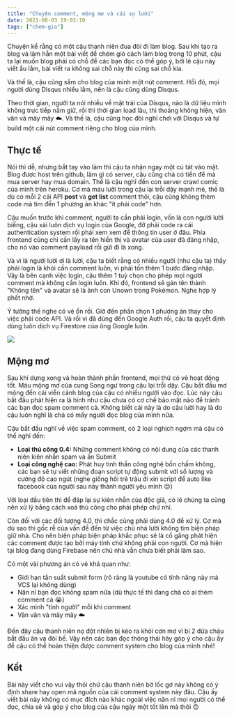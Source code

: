 ```yaml
---
title: "Chuyện comment, mộng mơ và cái sự lười"
date: 2021-08-03 19:03:10
tags: ["chem-gio"]
---
```


Chuyện kể rằng có một cậu thanh niên đua đòi đi làm blog. Sau khi tạo ra blog và làm hẳn một bài viết để chém gió cách làm blog trong 10 phút, cậu ta lại muốn blog phải có chỗ để các bạn đọc có thể góp ý, bởi lẽ cậu này viết ẩu lắm, bài viết ra không sai chỗ này thì cũng sai chỗ kia.

Và thế là, cậu cũng sắm cho blog của mình một nút comment. Hồi đó, mọi người dùng Disqus nhiều lắm, nên là cậu cũng dùng Disqus.

Theo thời gian, người ta nói nhiều về mặt trái của Disqus, nào là dữ liệu mình không trực tiếp nắm giữ, rồi thì thời gian load lâu, thi thoảng không hiện, vân vân và mây mây :cloud:. Và thế là, cậu cũng học đòi nghỉ chơi với Disqus và tự build một cái nút comment riêng cho blog của mình.

## Thực tế

Nói thì dễ, nhưng bắt tay vào làm thì cậu ta nhận ngay một cú tát vào mặt. Blog được host trên github, làm gì có server, cậu cũng chả có tiền để mà mua server hay mua domain. Thế là cậu nghĩ đến con server crawl comic của mình trên heroku. Cơ mà máu lười trong cậu lại trỗi dậy mạnh mẽ, thế là dù có mỗi 2 cái API <b>post</b> và <b>get list</b> comment thôi, cậu cũng không thèm code mà tìm đến 1 phương án khác "ít phải code" hơn.

Cậu muốn trước khi comment, người ta cần phải login, vốn là con người lười biếng, cậu xài luôn dịch vụ login của Google, đỡ phải code ra cái authentication system rồi phải xem xem để thông tin user ở đâu. Phía frontend cũng chỉ cần lấy ra tên hiển thị và avatar của user đã đăng nhập, cho nó vào comment payload rồi gửi đi là xong.

Và vì là người lười ơi là lười, cậu ta biết rằng có nhiều người (như cậu ta) thấy phải login là khỏi cần comment luôn, vì phải tốn thêm 1 bước đăng nhập. Vậy là bên cạnh việc login, cậu thêm 1 tuỳ chọn cho phép mọi người comment mà không cần login luôn. Khi đó, frontend sẽ gán tên thành "Không tên" và avatar sẽ là ảnh con Unown trong Pokémon. Nghe hợp lý phết nhờ.

Ý tưởng thế nghe có vẻ ổn rồi. Giờ đến phần chọn 1 phương án thay cho việc phải code API. Và rồi vì đã dùng đến Google Auth rồi, cậu ta quyết định dùng luôn dịch vụ Firestore của ông Google luôn.

![](/comment_sys.jpg)

## Mộng mơ

Sau khi dựng xong và hoàn thành phần frontend, mọi thứ có vẻ hoạt động tốt. Máu mộng mơ của cung Song ngư trong cậu lại trỗi dậy. Cậu bắt đầu mơ mộng đến cái viễn cảnh blog của cậu có nhiều người vào đọc. Lúc này cậu bắt đầu phát hiện ra là hình như cậu chưa có cơ chế bảo mật nào để tránh các bạn đọc spam comment cả. Không biết cái này là do cậu lười hay là do cậu luôn nghĩ là chả có mấy người đọc blog của mình nữa.

Cậu bắt đầu nghĩ về việc spam comment, có 2 loại nghịch ngợm mà cậu có thể nghĩ đến:
- **Loại thủ công 0.4:** Những comment không có nội dung của các thanh niên kiên nhẫn spam và ấn Submit
- **Loại công nghệ cao:** Phát huy tinh thần công nghệ bốn chấm không, các bạn sẽ tự viết những đoạn script tự động submit với số lượng và cường độ cao ngút (nghe giống hồi trẻ trâu đi xin script để auto like facebook của người sau này thành người yêu mình :relieved:)

Với loại đầu tiên thì để đáp lại sự kiên nhẫn của độc giả, có lẽ chúng ta cũng nên xử lý bằng cách xoá thủ công cho phải phép chứ nhỉ.

Còn đối với các đối tượng 4.0, thì chắc cũng phải dùng 4.0 để xử lý. Cơ mà dù sao thì gốc rễ của vấn đề đến từ việc chủ nhà lười không tìm biện pháp giữ nhà. Cho nên biện pháp biện pháp khắc phục sẽ là cố gắng phát hiện các comment được tạo bởi máy tính chứ không phải con người. Cơ mà hiện tại blog đang dùng Firebase nên chủ nhà vẫn chưa biết phải làm sao.

Có một vài phương án có vẻ khả quan như:
- Giới hạn tần suất submit form (rõ ràng là youtube có tính năng này mà VCS lại không dùng)
- Năn nỉ bạn đọc không spam nữa (dù thực tế thì đang chả có ai thèm comment cả :sob:)
- Xác minh "tính người" mỗi khi comment
- Vân vân và mây mây :cloud:

Đến đây cậu thanh niên nọ đột nhiên bị kéo ra khỏi cơn mơ vì bị 2 đứa cháu bắt đầu ăn vạ đòi bế. Vậy nên các bạn đọc thông thái hãy góp ý cho cậu ấy để cậu có thể hoàn thiện được comment system cho blog của mình nhé!

## Kết

Bài này viết cho vui vậy thôi chứ cậu thanh niên bờ lốc gơ này không có ý định share hay open mã nguồn của cái comment system này đâu. Cậu ấy viết bài này không có mục đích nào khác ngoài việc năn nỉ mọi người có thể đọc, chia sẻ và góp ý cho blog của cậu ngày một tốt lên mà thôi :blush: